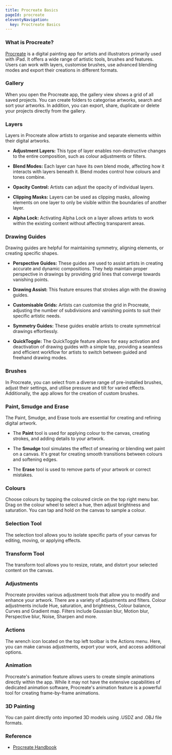 ```yaml
---
title: Procreate Basics
pageId: procreate
eleventyNavigation:
  key: Proctreate Basics
---
```


### What is Procreate?

[Procreate](https://procreate.com/) is a digital painting app for artists and illustrators primarily used with iPad. It offers a wide range of artistic tools, brushes and features. Users can work with layers, customise brushes, use advanced blending modes and export their creations in different formats.

### Gallery

When you open the Procreate app, the gallery view shows a grid of all saved projects. You can create folders to categorise artworks, search and sort your artworks. In addition, you can export, share, duplicate or delete your projects directly from the gallery.

### Layers

Layers in Procreate allow artists to organise and separate elements within their digital artworks.

- **Adjustment Layers:** This type of layer enables non-destructive changes to the entire composition, such as colour adjustments or filters.

- **Blend Modes:** Each layer can have its own blend mode, affecting how it interacts with layers beneath it. Blend modes control how colours and tones combine.

- **Opacity Control:** Artists can adjust the opacity of individual layers.

- **Clipping Masks:** Layers can be used as clipping masks, allowing elements on one layer to only be visible within the boundaries of another layer.

- **Alpha Lock:** Activating Alpha Lock on a layer allows artists to work within the existing content without affecting transparent areas.

### Drawing Guides

Drawing guides are helpful for maintaining symmetry, aligning elements, or creating specific shapes.

- **Perspective Guides:** These guides are used to assist artists in creating accurate and dynamic compositions. They help maintain proper perspective in drawings by providing grid lines that converge towards vanishing points.

- **Drawing Assist:** This feature ensures that strokes align with the drawing guides.

- **Customisable Grids:** Artists can customise the grid in Procreate, adjusting the number of subdivisions and vanishing points to suit their specific artistic needs.

- **Symmetry Guides:** These guides enable artists to create symmetrical drawings effortlessly.

- **QuickToggle:** The QuickToggle feature allows for easy activation and deactivation of drawing guides with a simple tap, providing a seamless and efficient workflow for artists to switch between guided and freehand drawing modes.

### Brushes

In Procreate, you can select from a diverse range of pre-installed brushes, adjust their settings, and utilise pressure and tilt for varied effects. Additionally, the app allows for the creation of custom brushes.

### Paint, Smudge and Erase

The Paint, Smudge, and Erase tools are essential for creating and refining digital artwork.

- The **Paint** tool is used for applying colour to the canvas, creating strokes, and adding details to your artwork.

- The **Smudge** tool simulates the effect of smearing or blending wet paint on a canvas. It's great for creating smooth transitions between colours and softening edges.

- The **Erase** tool is used to remove parts of your artwork or correct mistakes.

### Colours

Choose colours by tapping the coloured circle on the top right menu bar. Drag on the colour wheel to select a hue, then adjust brightness and saturation. You can tap and hold on the canvas to sample a colour.

### Selection Tool

The selection tool allows you to isolate specific parts of your canvas for editing, moving, or applying effects.

### Transform Tool

The transform tool allows you to resize, rotate, and distort your selected content on the canvas.

### Adjustments

Procreate provides various adjustment tools that allow you to modify and enhance your artwork. There are a variety of adjustments and filters. Colour adjustments include Hue, saturation, and brightness, Colour balance, Curves and Gradient map. Filters include Gaussian blur, Motion blur, Perspective blur, Noise, Sharpen and more.

### Actions

The wrench icon located on the top left toolbar is the Actions menu. Here, you can make canvas adjustments, export your work, and access additional options.

### Animation

Procreate's animation feature allows users to create simple animations directly within the app. While it may not have the extensive capabilities of dedicated animation software, Procreate's animation feature is a powerful tool for creating frame-by-frame animations.

### 3D Painting

You can paint directly onto imported 3D models using .USDZ and .OBJ file formats.

### Reference

- [Procreate Handbook](https://procreate.com/handbook/)

